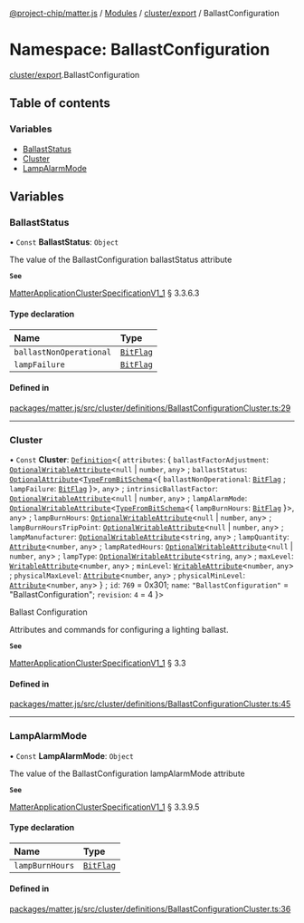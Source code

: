 [@project-chip/matter.js](../README.md) / [Modules](../modules.md) / [cluster/export](cluster_export.md) / BallastConfiguration

# Namespace: BallastConfiguration

[cluster/export](cluster_export.md).BallastConfiguration

## Table of contents

### Variables

- [BallastStatus](cluster_export.BallastConfiguration.md#ballaststatus)
- [Cluster](cluster_export.BallastConfiguration.md#cluster)
- [LampAlarmMode](cluster_export.BallastConfiguration.md#lampalarmmode)

## Variables

### BallastStatus

• `Const` **BallastStatus**: `Object`

The value of the BallastConfiguration ballastStatus attribute

**`See`**

[MatterApplicationClusterSpecificationV1_1](../interfaces/spec_export.MatterApplicationClusterSpecificationV1_1.md) § 3.3.6.3

#### Type declaration

| Name | Type |
| :------ | :------ |
| `ballastNonOperational` | [`BitFlag`](schema_export.md#bitflag-1) |
| `lampFailure` | [`BitFlag`](schema_export.md#bitflag-1) |

#### Defined in

[packages/matter.js/src/cluster/definitions/BallastConfigurationCluster.ts:29](https://github.com/project-chip/matter.js/blob/b7330d72/packages/matter.js/src/cluster/definitions/BallastConfigurationCluster.ts#L29)

___

### Cluster

• `Const` **Cluster**: [`Definition`](cluster_export.ClusterFactory.md#definition)<{ `attributes`: { `ballastFactorAdjustment`: [`OptionalWritableAttribute`](cluster_export.md#optionalwritableattribute)<``null`` \| `number`, `any`\> ; `ballastStatus`: [`OptionalAttribute`](cluster_export.md#optionalattribute)<[`TypeFromBitSchema`](schema_export.md#typefrombitschema)<{ `ballastNonOperational`: [`BitFlag`](schema_export.md#bitflag-1) ; `lampFailure`: [`BitFlag`](schema_export.md#bitflag-1)  }\>, `any`\> ; `intrinsicBallastFactor`: [`OptionalWritableAttribute`](cluster_export.md#optionalwritableattribute)<``null`` \| `number`, `any`\> ; `lampAlarmMode`: [`OptionalWritableAttribute`](cluster_export.md#optionalwritableattribute)<[`TypeFromBitSchema`](schema_export.md#typefrombitschema)<{ `lampBurnHours`: [`BitFlag`](schema_export.md#bitflag-1)  }\>, `any`\> ; `lampBurnHours`: [`OptionalWritableAttribute`](cluster_export.md#optionalwritableattribute)<``null`` \| `number`, `any`\> ; `lampBurnHoursTripPoint`: [`OptionalWritableAttribute`](cluster_export.md#optionalwritableattribute)<``null`` \| `number`, `any`\> ; `lampManufacturer`: [`OptionalWritableAttribute`](cluster_export.md#optionalwritableattribute)<`string`, `any`\> ; `lampQuantity`: [`Attribute`](cluster_export.md#attribute)<`number`, `any`\> ; `lampRatedHours`: [`OptionalWritableAttribute`](cluster_export.md#optionalwritableattribute)<``null`` \| `number`, `any`\> ; `lampType`: [`OptionalWritableAttribute`](cluster_export.md#optionalwritableattribute)<`string`, `any`\> ; `maxLevel`: [`WritableAttribute`](cluster_export.md#writableattribute)<`number`, `any`\> ; `minLevel`: [`WritableAttribute`](cluster_export.md#writableattribute)<`number`, `any`\> ; `physicalMaxLevel`: [`Attribute`](cluster_export.md#attribute)<`number`, `any`\> ; `physicalMinLevel`: [`Attribute`](cluster_export.md#attribute)<`number`, `any`\>  } ; `id`: ``769`` = 0x301; `name`: ``"BallastConfiguration"`` = "BallastConfiguration"; `revision`: ``4`` = 4 }\>

Ballast Configuration

Attributes and commands for configuring a lighting ballast.

**`See`**

[MatterApplicationClusterSpecificationV1_1](../interfaces/spec_export.MatterApplicationClusterSpecificationV1_1.md) § 3.3

#### Defined in

[packages/matter.js/src/cluster/definitions/BallastConfigurationCluster.ts:45](https://github.com/project-chip/matter.js/blob/b7330d72/packages/matter.js/src/cluster/definitions/BallastConfigurationCluster.ts#L45)

___

### LampAlarmMode

• `Const` **LampAlarmMode**: `Object`

The value of the BallastConfiguration lampAlarmMode attribute

**`See`**

[MatterApplicationClusterSpecificationV1_1](../interfaces/spec_export.MatterApplicationClusterSpecificationV1_1.md) § 3.3.9.5

#### Type declaration

| Name | Type |
| :------ | :------ |
| `lampBurnHours` | [`BitFlag`](schema_export.md#bitflag-1) |

#### Defined in

[packages/matter.js/src/cluster/definitions/BallastConfigurationCluster.ts:36](https://github.com/project-chip/matter.js/blob/b7330d72/packages/matter.js/src/cluster/definitions/BallastConfigurationCluster.ts#L36)

